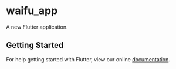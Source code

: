 # waifu_app

A new Flutter application.

## Getting Started

For help getting started with Flutter, view our online
[documentation](https://flutter.io/).
